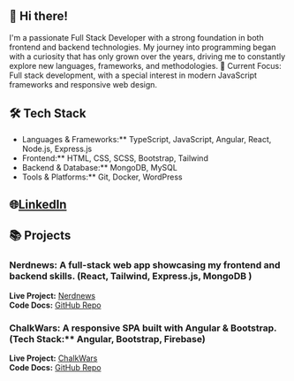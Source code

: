 ## 👋 Hi there!

I'm a passionate Full Stack Developer with a strong foundation in both frontend and backend technologies. 
My journey into programming began with a curiosity that has only grown over the years, driving me to constantly explore new languages, frameworks, and methodologies.
🔭 Current Focus: Full stack development, with a special interest in modern JavaScript frameworks and responsive web design.

## 🛠️ Tech Stack
- Languages & Frameworks:** TypeScript, JavaScript, Angular, React, Node.js, Express.js
- Frontend:** HTML, CSS, SCSS, Bootstrap, Tailwind
- Backend & Database:** MongoDB, MySQL
- Tools & Platforms:** Git, Docker, WordPress

🌐[LinkedIn](https://www.linkedin.com/in/sagi-daniel/)
---
## 📚 Projects

### Nerdnews: A full-stack web app showcasing my frontend and backend skills.  (React, Tailwind, Express.js, MongoDB )
**Live Project:** [Nerdnews](https://nerdnews.hu/home)  
**Code Docs:** [GitHub Repo](https://github.com/sagi-daniel/nerdnews-fsApi/blob/main/README.md)

### ChalkWars: A responsive SPA built with Angular & Bootstrap.  (Tech Stack:** Angular, Bootstrap, Firebase)
**Live Project:** [ChalkWars](https://echo-angular-project.web.app/login)  
**Code Docs:** [GitHub Repo](https://github.com/sagi-daniel/ChalkWars-firebase-angular/blob/master/README.md)

